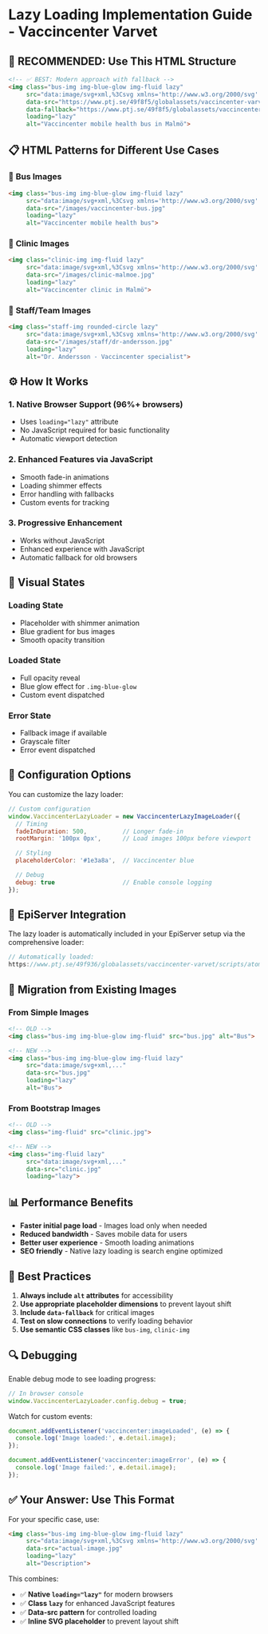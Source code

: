 # Lazy Loading Implementation Guide - Vaccincenter Varvet

## 🎯 **RECOMMENDED: Use This HTML Structure**

```html
<!-- ✅ BEST: Modern approach with fallback -->
<img class="bus-img img-blue-glow img-fluid lazy"
     src="data:image/svg+xml,%3Csvg xmlns='http://www.w3.org/2000/svg' width='800' height='600'%3E%3Crect width='100%25' height='100%25' fill='%23f0f0f0'/%3E%3C/svg%3E"
     data-src="https://www.ptj.se/49f8f5/globalassets/vaccincenter-varvet/images/bus-malmo.jpg"
     data-fallback="https://www.ptj.se/49f8f5/globalassets/vaccincenter-varvet/images/placeholder-bus.jpg"
     loading="lazy"
     alt="Vaccincenter mobile health bus in Malmö">
```

## 📋 **HTML Patterns for Different Use Cases**

### 🚐 **Bus Images**
```html
<img class="bus-img img-blue-glow img-fluid lazy"
     src="data:image/svg+xml,%3Csvg xmlns='http://www.w3.org/2000/svg' width='800' height='600'%3E%3Crect width='100%25' height='100%25' fill='%231e3a8a'/%3E%3C/svg%3E"
     data-src="/images/vaccincenter-bus.jpg"
     loading="lazy"
     alt="Vaccincenter mobile health bus">
```

### 🏥 **Clinic Images**
```html
<img class="clinic-img img-fluid lazy"
     src="data:image/svg+xml,%3Csvg xmlns='http://www.w3.org/2000/svg' width='400' height='300'%3E%3Crect width='100%25' height='100%25' fill='%23f0f0f0'/%3E%3C/svg%3E"
     data-src="/images/clinic-malmoe.jpg"
     loading="lazy"
     alt="Vaccincenter clinic in Malmö">
```

### 👥 **Staff/Team Images**
```html
<img class="staff-img rounded-circle lazy"
     src="data:image/svg+xml,%3Csvg xmlns='http://www.w3.org/2000/svg' width='200' height='200'%3E%3Ccircle cx='100' cy='100' r='100' fill='%23e5e7eb'/%3E%3C/svg%3E"
     data-src="/images/staff/dr-andersson.jpg"
     loading="lazy"
     alt="Dr. Andersson - Vaccincenter specialist">
```

## ⚙️ **How It Works**

### 1. **Native Browser Support (96%+ browsers)**
- Uses `loading="lazy"` attribute
- No JavaScript required for basic functionality
- Automatic viewport detection

### 2. **Enhanced Features via JavaScript**
- Smooth fade-in animations
- Loading shimmer effects
- Error handling with fallbacks
- Custom events for tracking

### 3. **Progressive Enhancement**
- Works without JavaScript
- Enhanced experience with JavaScript
- Automatic fallback for old browsers

## 🎨 **Visual States**

### **Loading State**
- Placeholder with shimmer animation
- Blue gradient for bus images
- Smooth opacity transition

### **Loaded State**
- Full opacity reveal
- Blue glow effect for `.img-blue-glow`
- Custom event dispatched

### **Error State**
- Fallback image if available
- Grayscale filter
- Error event dispatched

## 🔧 **Configuration Options**

You can customize the lazy loader:

```javascript
// Custom configuration
window.VaccincenterLazyLoader = new VaccincenterLazyImageLoader({
  // Timing
  fadeInDuration: 500,          // Longer fade-in
  rootMargin: '100px 0px',      // Load images 100px before viewport

  // Styling
  placeholderColor: '#1e3a8a',  // Vaccincenter blue

  // Debug
  debug: true                   // Enable console logging
});
```

## 📱 **EpiServer Integration**

The lazy loader is automatically included in your EpiServer setup via the comprehensive loader:

```javascript
// Automatically loaded:
https://www.ptj.se/49f936/globalassets/vaccincenter-varvet/scripts/atomic-components/js-modules/components/lazy-image-loader.js
```

## 🚨 **Migration from Existing Images**

### **From Simple Images**
```html
<!-- OLD -->
<img class="bus-img img-blue-glow img-fluid" src="bus.jpg" alt="Bus">

<!-- NEW -->
<img class="bus-img img-blue-glow img-fluid lazy"
     src="data:image/svg+xml,..."
     data-src="bus.jpg"
     loading="lazy"
     alt="Bus">
```

### **From Bootstrap Images**
```html
<!-- OLD -->
<img class="img-fluid" src="clinic.jpg">

<!-- NEW -->
<img class="img-fluid lazy"
     src="data:image/svg+xml,..."
     data-src="clinic.jpg"
     loading="lazy">
```

## 📊 **Performance Benefits**

- **Faster initial page load** - Images load only when needed
- **Reduced bandwidth** - Saves mobile data for users
- **Better user experience** - Smooth loading animations
- **SEO friendly** - Native lazy loading is search engine optimized

## 🎯 **Best Practices**

1. **Always include `alt` attributes** for accessibility
2. **Use appropriate placeholder dimensions** to prevent layout shift
3. **Include `data-fallback`** for critical images
4. **Test on slow connections** to verify loading behavior
5. **Use semantic CSS classes** like `bus-img`, `clinic-img`

## 🔍 **Debugging**

Enable debug mode to see loading progress:

```javascript
// In browser console
window.VaccincenterLazyLoader.config.debug = true;
```

Watch for custom events:

```javascript
document.addEventListener('vaccincenter:imageLoaded', (e) => {
  console.log('Image loaded:', e.detail.image);
});

document.addEventListener('vaccincenter:imageError', (e) => {
  console.log('Image failed:', e.detail.image);
});
```

## ✅ **Your Answer: Use This Format**

For your specific case, use:

```html
<img class="bus-img img-blue-glow img-fluid lazy"
     src="data:image/svg+xml,%3Csvg xmlns='http://www.w3.org/2000/svg' width='800' height='600'%3E%3Crect width='100%25' height='100%25' fill='%231e3a8a'/%3E%3C/svg%3E"
     data-src="actual-image.jpg"
     loading="lazy"
     alt="Description">
```

This combines:
- ✅ **Native `loading="lazy"`** for modern browsers
- ✅ **Class `lazy`** for enhanced JavaScript features
- ✅ **Data-src pattern** for controlled loading
- ✅ **Inline SVG placeholder** to prevent layout shift